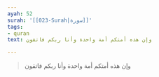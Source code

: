 ```yaml
---
ayah: 52
surah: '[[023-Surah|سورة]]'
tags:
- quran
text: وإن هذه أمتكم أمة واحدة وأنا ربكم فاتقون

---
```

> وإن هذه أمتكم أمة واحدة وأنا ربكم فاتقون
